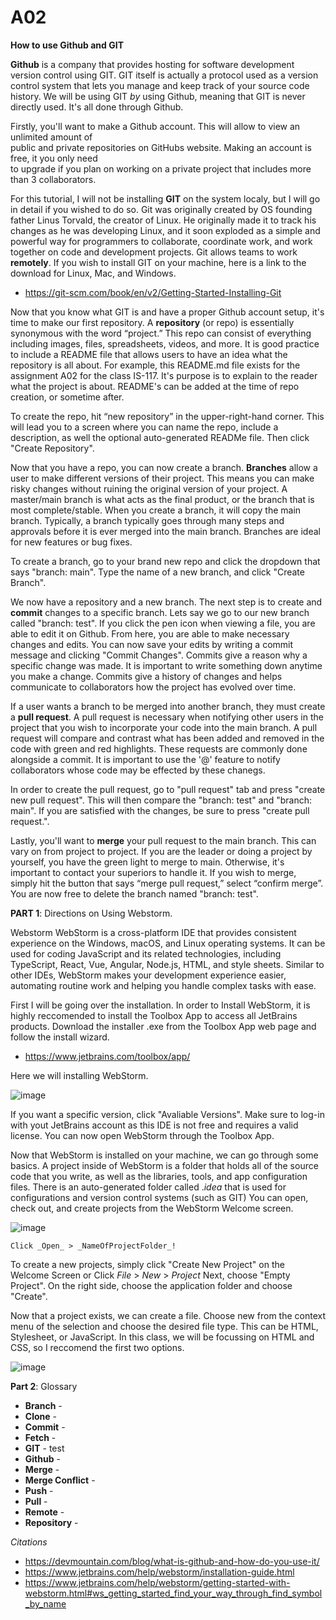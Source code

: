 # A02
**How to use Github and GIT**
  
  **Github** is a company that provides hosting for software development version control using GIT.
  GIT itself is actually a protocol used as a version control system that lets you manage and keep 
  track of your source code history. We will be using GIT _by_ using Github, meaning that GIT is 
  never directly used. It's all done through Github. <br>
      
  Firstly, you'll want to make a Github account. This will allow to view an unlimited amount of   
  public and private repositories on GitHubs website. Making an account is free, it you only need  
  to upgrade if you plan on working on a private project that includes more than 3 collaborators.<br>
    
  For this tutorial, I will not be installing **GIT** on the system localy, but I will go in
  detail if you wished to do so. Git was originally created by OS founding father Linus Torvald, 
  the creator of Linux. He originally made it to track his changes as he was developing Linux, and
  it soon exploded as a simple and powerful way for programmers to collaborate, coordinate work,
  and work together on code and development projects. Git allows teams to work **remotely**. If you 
  wish to install GIT on your machine, here is a link to the download for Linux, Mac, and Windows.
  * https://git-scm.com/book/en/v2/Getting-Started-Installing-Git

  Now that you know what GIT is and have a proper Github account setup, it's time to make our first 
  repository. A **repository** (or repo) is essentially synonymous with the word “project.” This repo can
  consist of everything including images, files, spreadsheets, videos, and more. It is good practice
  to include a README file that allows users to have an idea what the repository is all about. For
  example, this README.md file exists for the assignment A02 for the class IS-117. It's purpose is 
  to explain to the reader what the project is about. README's can be added at the time of repo
  creation, or sometime after.

  To create the repo, hit “new repository” in the upper-right-hand corner. This will lead you to a 
  screen where you can name the repo, include a description, as well the optional auto-generated
  READMe file. Then click "Create Repository".

  Now that you have a repo, you can now create a branch. **Branches** allow a user to make different 
  versions of their project. This means you can make risky changes without ruining the original 
  version of your project. A master/main branch is what acts as the final product, or the branch that 
  is most complete/stable. When you create a branch, it will copy the main branch. Typically, a
  branch typically goes through many steps and approvals before it is ever merged into the main 
  branch. Branches are ideal for new features or bug fixes.

  To create a branch, go to your brand new repo and click the dropdown that says "branch: main".
  Type the name of a new branch, and click "Create Branch". 
    
  We now have a repository and a new branch. The next step is to create and **commit** changes to a specific
  branch. Lets say we go to our new branch called "branch: test". If you click the pen icon when viewing
  a file, you are able to edit it on Github. From here, you are able to make necessary changes and edits.
  You can now save your edits by writing a commit message and clicking "Commit Changes". Commits give a
  reason why a specific change was made. It is important to write something down anytime you make a
  change. Commits give a history of changes and helps communicate to collaborators how the project has
  evolved over time.

  If a user wants a branch to be merged into another branch, they must create a **pull request**. A pull 
  request is necessary when notifying other users in the project that you wish to incorporate your code
  into the main branch. A pull request will compare and contrast what has been added and removed in the
  code with green and red highlights. These requests are commonly done alongside a commit. It is important
  to use the '@' feature to notify collaborators whose code may be effected by these chanegs.

  In order to create the pull request, go to "pull request" tab and press "create new pull request". This
  will then compare the "branch: test" and "branch: main". If you are satisfied with the changes, be sure
  to press "create pull request.".

  Lastly, you'll want to **merge** your pull request to the main branch. This can vary on from project to 
  project. If you are the leader or doing a project by yourself, you have the green light to merge to main.
  Otherwise, it's important to contact your superiors to handle it. If you wish to merge, simply hit the 
  button that says “merge pull request,” select “confirm merge”. You are now free to delete the branch 
  named "branch: test".
  
**PART 1**: Directions on Using Webstorm.

  Webstorm WebStorm is a cross-platform IDE that provides consistent experience on the Windows, macOS, 
  and Linux operating systems. It can be used for coding JavaScript and its related technologies, including 
  TypeScript, React, Vue, Angular, Node.js, HTML, and style sheets. Similar to other IDEs, WebStorm makes 
  your development experience easier, automating routine work and helping you handle complex tasks with ease.

  First I will be going over the installation. In order to Install WebStorm, it is highly reccomended to 
  install the Toolbox App to access all JetBrains products. Download the installer .exe from the Toolbox 
  App web page and follow the install wizard. 
  * https://www.jetbrains.com/toolbox/app/

  Here we will installing WebStorm.
  
  ![image](https://github.com/mzj3/A02/assets/98351089/295fa5d5-6411-421a-b0d1-c73a30dba349)
  
  If you want a specific version, click "Avaliable Versions". Make sure to log-in with yout JetBrains account
  as this IDE is not free and requires a valid license. You can now open WebStorm through the Toolbox App.

  Now that WebStorm is installed on your machine, we can go through some basics. A project inside of WebStorm
  is a folder that holds all of the source code that you write, as well as the libraries, tools, and app
  configuration files. There is an auto-generated folder called ._idea_ that is used for configurations and 
  version control systems (such as GIT) You can open, check out, and create projects from the WebStorm 
  Welcome screen.
  
  ![image](https://github.com/mzj3/A02/assets/98351089/aca03299-24cf-45ce-8611-0cb692effcc3)
  
    Click _Open_ > _NameOfProjectFolder_!

  To create a new projects, simply click "Create New Project" on the Welcome Screen or
    Click _File_ > _New_ > _Project_
  Next, choose "Empty Project". On the right side, choose the application folder and choose "Create".

  Now that a project exists, we can create a file. Choose new from the context menu of the selection and
  choose the desired file type. This can be HTML, Stylesheet, or JavaScript. In this class, we will be focussing
  on HTML and CSS, so I reccomend the first two options.
  
  ![image](https://github.com/mzj3/A02/assets/98351089/9745ad71-6c7a-4478-b1ff-1dae24dc38c5)

**Part 2**: Glossary
* **Branch** - 
* **Clone** -
* **Commit** -
* **Fetch** -
* **GIT** - test
* **Github** -
* **Merge** -
* **Merge Conflict** -
* **Push** -
* **Pull** -
* **Remote** -
* **Repository** -


_Citations_
* https://devmountain.com/blog/what-is-github-and-how-do-you-use-it/
* https://www.jetbrains.com/help/webstorm/installation-guide.html
* https://www.jetbrains.com/help/webstorm/getting-started-with-webstorm.html#ws_getting_started_find_your_way_through_find_symbol_by_name

